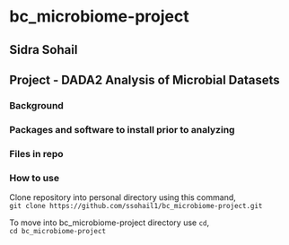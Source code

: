 # bc_microbiome-project
## Sidra Sohail 
## Project - DADA2 Analysis of Microbial Datasets
### Background
### Packages and software to install prior to analyzing
### Files in repo
### How to use
Clone repository into personal directory using this command,  
`git clone https://github.com/ssohail1/bc_microbiome-project.git`

To move into bc_microbiome-project directory use `cd`,  
`cd bc_microbiome-project`
